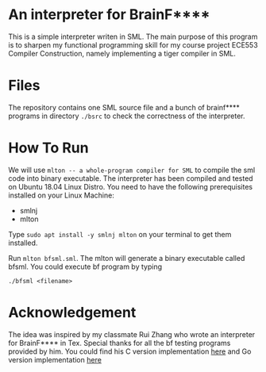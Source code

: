 # An interpreter for BrainF****
This is a simple interpreter writen in SML. The main purpose of this program is to sharpen my functional programming skill for my course project ECE553 Compiler Construction, namely implementing a tiger compiler in SML.

# Files
The repository contains one SML source file and a bunch of brainf**** programs in directory `./bsrc` to check the correctness of the interpreter.

# How To Run
We will use `mlton -- a whole-program compiler for SML` to compile the sml code into binary executable. The interpreter has been compiled and tested on Ubuntu 18.04 Linux Distro. You need to have the following prerequisites installed on your Linux Machine:

* smlnj
* mlton

Type `sudo apt install -y smlnj mlton` on your terminal to get them installed.

Run `mlton bfsml.sml`. The mlton will generate a binary executable called bfsml. You could execute bf program by typing 

`./bfsml <filename>`



# Acknowledgement

The idea was inspired by my classmate Rui Zhang who wrote an interpreter for BrainF**** in Tex. Special thanks for all the bf testing programs provided by him. You could find his C version implementation [here](https://github.com/z-rui/bf) and Go version implementation [here](https://github.com/z-rui/bfgo)
